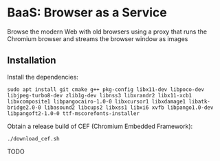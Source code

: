 # BaaS: Browser as a Service
Browse the modern Web with old browsers using a proxy that runs the Chromium browser and streams the browser window as images

## Installation

Install the dependencies:

```
sudo apt install git cmake g++ pkg-config libx11-dev libpoco-dev libjpeg-turbo8-dev zlib1g-dev libnss3 libxrandr2 libx11-xcb1 libxcomposite1 libpangocairo-1.0-0 libxcursor1 libxdamage1 libatk-bridge2.0-0 libasound2 libcups2 libxss1 libxi6 xvfb libpango1.0-dev libpangoft2-1.0-0 ttf-mscorefonts-installer
```

Obtain a release build of CEF (Chromium Embedded Framework):

```
./download_cef.sh
```

TODO